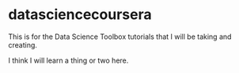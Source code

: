datasciencecoursera
===================

This is for the Data Science Toolbox tutorials that I will be taking and creating.

I think I will learn a thing or two here.
